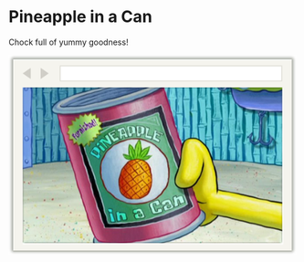 # Pineapple in a Can

Chock full of yummy goodness!

![Pinapple in a Can](app/assets/img/browser-window-2.png)